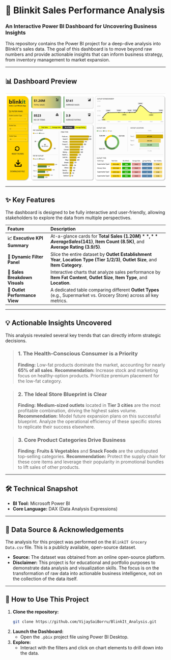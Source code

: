 # 🛒 Blinkit Sales Performance Analysis

### An Interactive Power BI Dashboard for Uncovering Business Insights

This repository contains the Power BI project for a deep-dive analysis into Blinkit's sales data. The goal of this dashboard is to move beyond raw numbers and provide actionable insights that can inform business strategy, from inventory management to market expansion.

---

## 📊 Dashboard Preview

![Blinkit Sales Dashboard](./PowerBi_Dashboard.png)

---

## ✨ Key Features

The dashboard is designed to be fully interactive and user-friendly, allowing stakeholders to explore the data from multiple perspectives.

| Feature | Description |
| :--- | :--- |
| **📈 Executive KPI Summary** | At-a-glance cards for **Total Sales ($1.20M)**, **Average Sales ($141)**, **Item Count (8.5K)**, and **Average Rating (3.9/5)**. |
| **🔬 Dynamic Filter Panel** | Slice the entire dataset by **Outlet Establishment Year**, **Location Type (Tier 1/2/3)**, **Outlet Size**, and **Item Category**. |
| **🍰 Sales Breakdown Visuals**| Interactive charts that analyze sales performance by **Item Fat Content**, **Outlet Size**, **Item Type**, and **Location**. |
| **🏢 Outlet Performance View**| A dedicated table comparing different **Outlet Types** (e.g., Supermarket vs. Grocery Store) across all key metrics. |

---

## 💡 Actionable Insights Uncovered

This analysis revealed several key trends that can directly inform strategic decisions.

> ### 1. The Health-Conscious Consumer is a Priority
> **Finding:** Low-fat products dominate the market, accounting for nearly **65% of all sales**.
> **Recommendation:** Increase stock and marketing focus on healthy-option products. Prioritize premium placement for the low-fat category.

> ### 2. The Ideal Store Blueprint is Clear
> **Finding:** **Medium-sized outlets** located in **Tier 3 cities** are the most profitable combination, driving the highest sales volume.
> **Recommendation:** Model future expansion plans on this successful blueprint. Analyze the operational efficiency of these specific stores to replicate their success elsewhere.

> ### 3. Core Product Categories Drive Business
> **Finding:** **Fruits & Vegetables** and **Snack Foods** are the undisputed top-selling categories.
> **Recommendation:** Protect the supply chain for these core items and leverage their popularity in promotional bundles to lift sales of other products.

---

## 🛠️ Technical Snapshot

* **BI Tool:** Microsoft Power BI
* **Core Language:** DAX (Data Analysis Expressions)

---

## 📜 Data Source & Acknowledgements

The analysis for this project was performed on the `BlinkIT Grocery Data.csv` file. This is a publicly available, open-source dataset.

* **Source:** The dataset was obtained from an online open-source platform.
* **Disclaimer:** This project is for educational and portfolio purposes to demonstrate data analysis and visualization skills. The focus is on the transformation of raw data into actionable business intelligence, not on the collection of the data itself.

---

## 🚀 How to Use This Project

1.  **Clone the repository:**
    ```bash
    git clone https://github.com/VijaySaiBorru/BlinkIt_Analysis.git
    ```
2.  **Launch the Dashboard:**
    * Open the `.pbix` project file using Power BI Desktop.
3.  **Explore:**
    * Interact with the filters and click on chart elements to drill down into the data.
